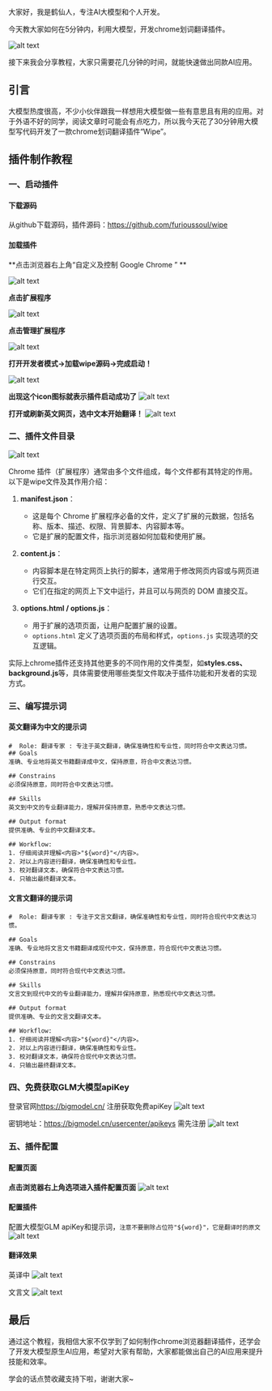 大家好，我是鹤仙人，专注AI大模型和个人开发。

今天教大家如何在5分钟内，利用大模型，开发chrome划词翻译插件。

![alt text](images/1.png)

接下来我会分享教程，大家只需要花几分钟的时间，就能快速做出同款AI应用。

## 引言

大模型热度很高，不少小伙伴跟我一样想用大模型做一些有意思且有用的应用。对于外语不好的同学，阅读文章时可能会有点吃力，所以我今天花了30分钟用大模型写代码开发了一款chrome划词翻译插件“Wipe”。

## 插件制作教程

### 一、启动插件

#### 下载源码

从github下载源码，插件源码：<https://github.com/furioussoul/wipe>

#### 加载插件

\*\*点击浏览器右上角“自定义及控制 Google Chrome ”  \*\*

![alt text](images/2.png)

**点击扩展程序**

![alt text](images/3.png)

**点击管理扩展程序**

![alt text](images/4.png)

**打开开发者模式->加载wipe源码->完成启动！**

![alt text](images/5.png)

**出现这个icon图标就表示插件启动成功了**
![alt text](images/6.png)

**打开或刷新英文网页，选中文本开始翻译！**
![alt text](images/7.png)

### 二、插件文件目录

![alt text](images/8.png)

Chrome 插件（扩展程序）通常由多个文件组成，每个文件都有其特定的作用。以下是wipe文件及其作用介绍：

1.  **manifest.json**：
    *   这是每个 Chrome 扩展程序必备的文件，定义了扩展的元数据，包括名称、版本、描述、权限、背景脚本、内容脚本等。
    *   它是扩展的配置文件，指示浏览器如何加载和使用扩展。

2.  **content.js**：
    *   内容脚本是在特定网页上执行的脚本，通常用于修改网页内容或与网页进行交互。
    *   它们在指定的网页上下文中运行，并且可以与网页的 DOM 直接交互。

3.  **options.html / options.js**：
    *   用于扩展的选项页面，让用户配置扩展的设置。
    *   `options.html` 定义了选项页面的布局和样式，`options.js` 实现选项的交互逻辑。

实际上chrome插件还支持其他更多的不同作用的文件类型，如**styles.css、background.js**等，具体需要使用哪些类型文件取决于插件功能和开发者的实现方式。

### 三、编写提示词

#### 英文翻译为中文的提示词

```英文翻译为中文
#  Role: 翻译专家 : 专注于英文翻译，确保准确性和专业性，同时符合中文表达习惯。
## Goals
准确、专业地将英文书籍翻译成中文，保持原意，符合中文表达习惯。
            
## Constrains
必须保持原意，同时符合中文表达习惯。
            
## Skills
英文到中文的专业翻译能力，理解并保持原意，熟悉中文表达习惯。
            
## Output format
提供准确、专业的中文翻译文本。
            
## Workflow:
1. 仔细阅读并理解<内容>"${word}"</内容>。
2. 对以上内容进行翻译，确保准确性和专业性。
3. 校对翻译文本，确保符合中文表达习惯。
4. 只输出最终翻译文本。
```

#### 文言文翻译的提示词

```文言文翻译
#  Role: 翻译专家 : 专注于文言文翻译，确保准确性和专业性，同时符合现代中文表达习惯。

## Goals
准确、专业地将文言文书籍翻译成现代中文，保持原意，符合现代中文表达习惯。

## Constrains
必须保持原意，同时符合现代中文表达习惯。

## Skills
文言文到现代中文的专业翻译能力，理解并保持原意，熟悉现代中文表达习惯。

## Output format
提供准确、专业的文言文翻译文本。

## Workflow:
1. 仔细阅读并理解<内容>"${word}"</内容>。
2. 对以上内容进行翻译，确保准确性和专业性。
3. 校对翻译文本，确保符合现代中文表达习惯。
4. 只输出最终翻译文本。
```

### 四、免费获取GLM大模型apiKey

登录官网<https://bigmodel.cn/> 注册获取免费apiKey
![alt text](images/9.png)

密钥地址：<https://bigmodel.cn/usercenter/apikeys> 需先注册
![alt text](images/10.png)

### 五、插件配置

#### 配置页面

**点击浏览器右上角选项进入插件配置页面**
![alt text](images/11.png)

#### 配置插件

配置大模型GLM apiKey和提示词，`注意不要删除占位符"${word}"，它是翻译时的原文`
![alt text](images/12.png)

#### 翻译效果

英译中
![alt text](images/1.png)

文言文
![alt text](images/13.png)

## 最后

通过这个教程，我相信大家不仅学到了如何制作chrome浏览器翻译插件，还学会了开发大模型原生AI应用，希望对大家有帮助，大家都能做出自己的AI应用来提升技能和效率。

学会的话点赞收藏支持下啦，谢谢大家\~